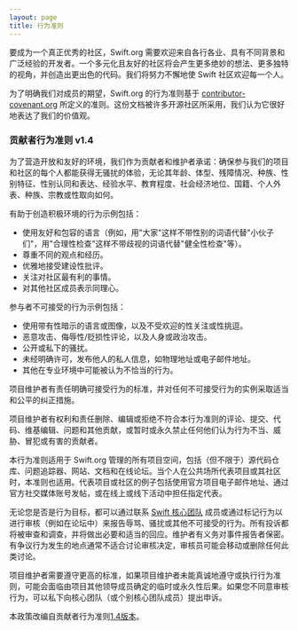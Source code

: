 ```yaml
---
layout: page
title: 行为准则
---
```


要成为一个真正优秀的社区，Swift.org 需要欢迎来自各行各业、具有不同背景和广泛经验的开发者。一个多元化且友好的社区将会产生更多绝妙的想法、更多独特的视角，并创造出更出色的代码。我们将努力不懈地使 Swift 社区欢迎每一个人。

为了明确我们对成员的期望，Swift.org 的行为准则基于 [contributor-covenant.org](http://contributor-covenant.org) 所定义的准则。这份文档被许多开源社区所采用，我们认为它很好地表达了我们的价值观。

### 贡献者行为准则 v1.4

为了营造开放和友好的环境，我们作为贡献者和维护者承诺：确保参与我们的项目和社区的每个人都能获得无骚扰的体验，无论其年龄、体型、残障情况、种族、性别特征、性别认同和表达、经验水平、教育程度、社会经济地位、国籍、个人外表、种族、宗教或性取向如何。

有助于创造积极环境的行为示例包括：

* 使用友好和包容的语言（例如，用"大家"这样不带性别的词语代替"小伙子们"，用"合理性检查"这样不带歧视的词语代替"健全性检查"等）。
* 尊重不同的观点和经历。
* 优雅地接受建设性批评。
* 关注对社区最有利的事情。
* 对其他社区成员表示同理心。

参与者不可接受的行为示例包括：

* 使用带有性暗示的语言或图像，以及不受欢迎的性关注或性挑逗。
* 恶意攻击、侮辱性/贬损性评论，以及人身或政治攻击。
* 公开或私下的骚扰。
* 未经明确许可，发布他人的私人信息，如物理地址或电子邮件地址。
* 其他在专业环境中可能被认为不恰当的行为。

项目维护者有责任明确可接受行为的标准，并对任何不可接受行为的实例采取适当和公平的纠正措施。

项目维护者有权利和责任删除、编辑或拒绝不符合本行为准则的评论、提交、代码、维基编辑、问题和其他贡献，或暂时或永久禁止任何他们认为行为不当、威胁、冒犯或有害的贡献者。

本行为准则适用于 Swift.org 管理的所有项目空间，包括（但不限于）源代码仓库、问题追踪器、网站、文档和在线论坛。当个人在公共场所代表项目或其社区时，本准则也适用。代表项目或社区的例子包括使用官方项目电子邮件地址、通过官方社交媒体账号发帖，或在线上或线下活动中担任指定代表。

无论您是否是行为目标，都可以通过联系 [Swift 核心团队](/community/#community-structure) 成员或通过标记行为以进行审核（例如在论坛中）来报告辱骂、骚扰或其他不可接受的行为。所有投诉都将被审查和调查，并将做出必要和适当的回应。维护者有义务对事件报告者保密。有争议行为发生的地点通常不适合讨论审核决定，审核员可能会移动或删除任何此类讨论。

项目维护者需要遵守更高的标准，如果项目维护者未能真诚地遵守或执行行为准则，可能会面临由项目其他领导成员确定的临时或永久性后果。如果您不同意审核行为，可以私下向核心团队（或个别核心团队成员）提出申诉。

本政策改编自贡献者行为准则[1.4版本](https://www.contributor-covenant.org/version/1/4/code-of-conduct/)。
